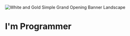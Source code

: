 ![White and Gold Simple Grand Opening Banner Landscape](https://user-images.githubusercontent.com/120292944/206886808-1533b36e-b525-4b39-baa8-a5f3eeb36b63.png)
<h1>I'm Programmer</h1>
